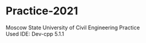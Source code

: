 # Practice-2021
Moscow State University of Civil Engineering Practice<br/>
Used IDE:
  Dev-cpp 5.1.1
